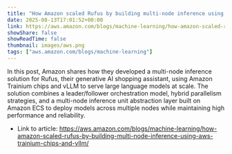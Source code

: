 ```yaml
---
title: "How Amazon scaled Rufus by building multi-node inference using AWS Trainium chips and vLLM"
date: 2025-08-13T17:01:52+00:00
link: https://aws.amazon.com/blogs/machine-learning/how-amazon-scaled-rufus-by-building-multi-node-inference-using-aws-trainium-chips-and-vllm/
showShare: false
showReadTime: false
thumbnail: images/aws.png
tags: ["aws.amazon.com/blogs/machine-learning"]
---
```

In this post, Amazon shares how they developed a multi-node inference solution for Rufus, their generative AI shopping assistant, using Amazon Trainium chips and vLLM to serve large language models at scale. The solution combines a leader/follower orchestration model, hybrid parallelism strategies, and a multi-node inference unit abstraction layer built on Amazon ECS to deploy models across multiple nodes while maintaining high performance and reliability.

- Link to article: https://aws.amazon.com/blogs/machine-learning/how-amazon-scaled-rufus-by-building-multi-node-inference-using-aws-trainium-chips-and-vllm/